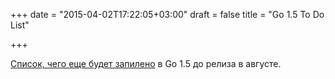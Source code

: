 +++
date = "2015-04-02T17:22:05+03:00"
draft = false
title = "Go 1.5 To Do List"

+++

<p><a href="https://docs.google.com/document/d/1nWAlZSXGMGdIh8iKovGpx9L1dHiQZlEmq4xDrfxPcBA/preview?sle=true">Список, чего еще будет запилено</a> в Go 1.5 до релиза в августе.</p>

